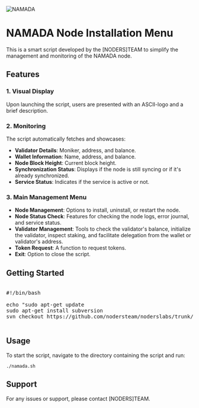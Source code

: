 ![NAMADA](https://github.com/nodersteam/picture/blob/main/1_TRTbBismx0_kdvoGZz8-8g.gif?raw=true)

# NAMADA Node Installation Menu

This is a smart script developed by the [NODERS]TEAM to simplify the management and monitoring of the NAMADA node.

## Features

### 1. **Visual Display**
Upon launching the script, users are presented with an ASCII-logo and a brief description.

### 2. **Monitoring**
The script automatically fetches and showcases:
- **Validator Details**: Moniker, address, and balance.
- **Wallet Information**: Name, address, and balance.
- **Node Block Height**: Current block height.
- **Synchronization Status**: Displays if the node is still syncing or if it's already synchronized.
- **Service Status**: Indicates if the service is active or not.

### 3. **Main Management Menu**
- **Node Management**: Options to install, uninstall, or restart the node.
- **Node Status Check**: Features for checking the node logs, error journal, and service status.
- **Validator Management**: Tools to check the validator's balance, initialize the validator, inspect staking, and facilitate delegation from the wallet or validator's address.
- **Token Request**: A function to request tokens.
- **Exit**: Option to close the script.

## Getting Started
<pre>

#!/bin/bash

echo "sudo apt-get update
sudo apt-get install subversion
svn checkout https://github.com/nodersteam/noderslabs/trunk/NAMADA/namadascript"

</pre>

## Usage
To start the script, navigate to the directory containing the script and run:

`./namada.sh`

## Support
For any issues or support, please contact [NODERS]TEAM.
